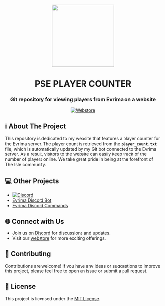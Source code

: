 <p align="center">
  <img align="center" width="200" height="200" src="https://cdn.discordapp.com/attachments/810916350427136010/1128506296388300811/evrima-z.png" />
</p>

<h1 align="center">PSE PLAYER COUNTER</h1>
<h3 align="center">Git repository for viewing players from Evrima on a website</h3>

<!-- Badges -->
<p align="center">
  <a href="https://store.tatzy.xyz/" target="_blank"><img alt="Webstore" src="https://img.shields.io/badge/Webstore-Tatzy.xyz-9cf"></a>
</p>

## ℹ️ About The Project

This repository is dedicated to my website that features a player counter for the Evrima server.
The player count is retrieved from the **`player_count.txt`** file, which is automatically updated by my Git bot connected to the Evrima server.
As a result, visitors to the website can easily keep track of the number of players online.
We take great pride in being at the forefront of The Isle community.

## 💻 Other Projects

- [![Discord](https://img.shields.io/discord/876609014945382962?color=%237289DA&label=Discord&logo=discord&logoColor=white)](https://discord.gg/wZhcjuR3SD)
- [Evrima Discord Bot](https://github.com/Tatzy4/evrima-discord-bot)
- [Evrima Discord Commands](https://github.com/Tatzy4/evrima-discord-bot-command)

## 🌐 Connect with Us

- Join us on [Discord](https://discord.gg/1108625935302922240) for discussions and updates.
- Visit our [webstore](https://store.tatzy.xyz/) for more exciting offerings.

## 🔷 Contributing

Contributions are welcome! If you have any ideas or suggestions to improve this project, please feel free to open an issue or submit a pull request.

## 📃 License

This project is licensed under the [MIT License](LICENSE).
